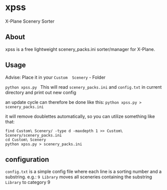 # xpss
X-Plane Scenery Sorter

## About

xpss is a free lightweight scenery_packs.ini sorter/manager  for X-Plane.

## Usage
Advise: Place it in your `Custom  Scenery` - Folder

`python xpss.py ` 
This will read `scenery_packs.ini` and `config.txt` in current directory and print out new config

an update cycle can therefore be done like this: `python xpss.py > scenery_packs.ini`

it will remove doublettes automatically, so you can utilize something like that:

```
find Custom\ Scenery/ -type d -maxdepth 1 >> Custom\ Scenery/scenery_packs.ini
cd Custom\ Scenery
python xpss.py > scenery_packs.ini
```


## configuration
`config.txt` is a simple config file where each line is a sorting number and a substring. 
e.g.: `9 Library` moves all sceneries containing the substring `Library` to category 9
